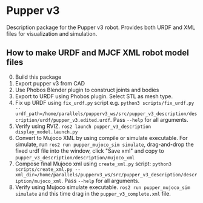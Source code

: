 # Pupper v3
Description package for the Pupper v3 robot. Provides both URDF and XML files for visualization and simulation.

## How to make URDF and MJCF XML robot model files
0. Build this package
1. Export pupper v3 from CAD
2. Use Phobos Blender plugin to construct joints and bodies
3. Export to URDF using Phobos plugin. Select STL as mesh type.
4. Fix up URDF using `fix_urdf.py` script e.g. `python3 scripts/fix_urdf.py --urdf_path=/home/parallels/pupperv3_ws/src/pupper_v3_description/description/urdf/pupper_v3.edited.urdf`. Pass `--help` for all arguments.
5. Verify using RVIZ. `ros2 launch pupper_v3_description display_model.launch.py`
5. Convert to Mujoco XML by using compile or simulate executable. For simulate, run `ros2 run pupper_mujoco_sim simulate`, drag-and-drop the fixed urdf file into the window, click "Save xml" and copy to `pupper_v3_description/description/mujoco_xml`
6. Compose final Mujoco xml using `create_xml.py` script: `python3 scripts/create_xml.py --xml_dir=/home/parallels/pupperv3_ws/src/pupper_v3_description/description/mujoco_xml`. Pass `--help` for all arguments.
7. Verify using Mujoco simulate executable. `ros2 run pupper_mujoco_sim simulate` and this time drag in the `pupper_v3_complete.xml` file.